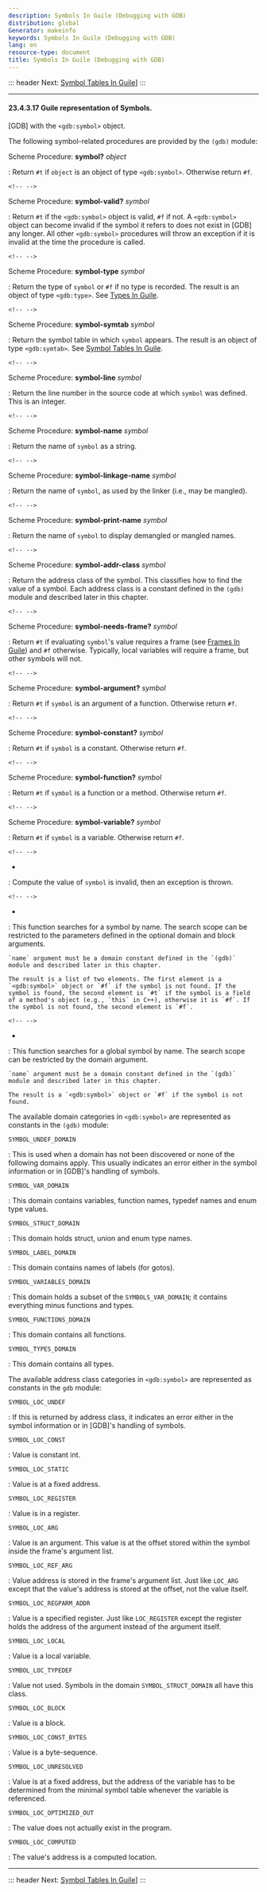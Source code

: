 ```yaml
---
description: Symbols In Guile (Debugging with GDB)
distribution: global
Generator: makeinfo
keywords: Symbols In Guile (Debugging with GDB)
lang: en
resource-type: document
title: Symbols In Guile (Debugging with GDB)
---
```

::: header
Next: [Symbol Tables In Guile](Symbol-Tables-In-Guile.html#Symbol-Tables-In-Guile)]
:::

---

#### 23.4.3.17 Guile representation of Symbols.

[GDB] with the `<gdb:symbol>` object.

The following symbol-related procedures are provided by the `(gdb)` module:

Scheme Procedure: **symbol?** *object*

:   Return `#t` if `object` is an object of type `<gdb:symbol>`. Otherwise return `#f`.

```
<!-- -->
```

Scheme Procedure: **symbol-valid?** *symbol*

:   Return `#t` if the `<gdb:symbol>` object is valid, `#f` if not. A `<gdb:symbol>` object can become invalid if the symbol it refers to does not exist in [GDB] any longer. All other `<gdb:symbol>` procedures will throw an exception if it is invalid at the time the procedure is called.

```
<!-- -->
```

Scheme Procedure: **symbol-type** *symbol*

:   Return the type of `symbol` or `#f` if no type is recorded. The result is an object of type `<gdb:type>`. See [Types In Guile](Types-In-Guile.html#Types-In-Guile).

```
<!-- -->
```

Scheme Procedure: **symbol-symtab** *symbol*

:   Return the symbol table in which `symbol` appears. The result is an object of type `<gdb:symtab>`. See [Symbol Tables In Guile](Symbol-Tables-In-Guile.html#Symbol-Tables-In-Guile).

```
<!-- -->
```

Scheme Procedure: **symbol-line** *symbol*

:   Return the line number in the source code at which `symbol` was defined. This is an integer.

```
<!-- -->
```

Scheme Procedure: **symbol-name** *symbol*

:   Return the name of `symbol` as a string.

```
<!-- -->
```

Scheme Procedure: **symbol-linkage-name** *symbol*

:   Return the name of `symbol`, as used by the linker (i.e., may be mangled).

```
<!-- -->
```

Scheme Procedure: **symbol-print-name** *symbol*

:   Return the name of `symbol` to display demangled or mangled names.

```
<!-- -->
```

Scheme Procedure: **symbol-addr-class** *symbol*

:   Return the address class of the symbol. This classifies how to find the value of a symbol. Each address class is a constant defined in the `(gdb)` module and described later in this chapter.

```
<!-- -->
```

Scheme Procedure: **symbol-needs-frame?** *symbol*

:   Return `#t` if evaluating `symbol`'s value requires a frame (see [Frames In Guile](Frames-In-Guile.html#Frames-In-Guile)) and `#f` otherwise. Typically, local variables will require a frame, but other symbols will not.

```
<!-- -->
```

Scheme Procedure: **symbol-argument?** *symbol*

:   Return `#t` if `symbol` is an argument of a function. Otherwise return `#f`.

```
<!-- -->
```

Scheme Procedure: **symbol-constant?** *symbol*

:   Return `#t` if `symbol` is a constant. Otherwise return `#f`.

```
<!-- -->
```

Scheme Procedure: **symbol-function?** *symbol*

:   Return `#t` if `symbol` is a function or a method. Otherwise return `#f`.

```
<!-- -->
```

Scheme Procedure: **symbol-variable?** *symbol*

:   Return `#t` if `symbol` is a variable. Otherwise return `#f`.

```
<!-- -->
```

*

:   Compute the value of `symbol` is invalid, then an exception is thrown.

```
<!-- -->
```

*

:   This function searches for a symbol by name. The search scope can be restricted to the parameters defined in the optional domain and block arguments.

```
`name` argument must be a domain constant defined in the `(gdb)` module and described later in this chapter.

The result is a list of two elements. The first element is a `<gdb:symbol>` object or `#f` if the symbol is not found. If the symbol is found, the second element is `#t` if the symbol is a field of a method's object (e.g., `this` in C++), otherwise it is `#f`. If the symbol is not found, the second element is `#f`.
```

```
<!-- -->
```

*

:   This function searches for a global symbol by name. The search scope can be restricted by the domain argument.

```
`name` argument must be a domain constant defined in the `(gdb)` module and described later in this chapter.

The result is a `<gdb:symbol>` object or `#f` if the symbol is not found.
```

The available domain categories in `<gdb:symbol>` are represented as constants in the `(gdb)` module:

`SYMBOL_UNDEF_DOMAIN`

:   This is used when a domain has not been discovered or none of the following domains apply. This usually indicates an error either in the symbol information or in [GDB]'s handling of symbols.

`SYMBOL_VAR_DOMAIN`

:   This domain contains variables, function names, typedef names and enum type values.

`SYMBOL_STRUCT_DOMAIN`

:   This domain holds struct, union and enum type names.

`SYMBOL_LABEL_DOMAIN`

:   This domain contains names of labels (for gotos).

`SYMBOL_VARIABLES_DOMAIN`

:   This domain holds a subset of the `SYMBOLS_VAR_DOMAIN`; it contains everything minus functions and types.

`SYMBOL_FUNCTIONS_DOMAIN`

:   This domain contains all functions.

`SYMBOL_TYPES_DOMAIN`

:   This domain contains all types.

The available address class categories in `<gdb:symbol>` are represented as constants in the `gdb` module:

`SYMBOL_LOC_UNDEF`

:   If this is returned by address class, it indicates an error either in the symbol information or in [GDB]'s handling of symbols.

`SYMBOL_LOC_CONST`

:   Value is constant int.

`SYMBOL_LOC_STATIC`

:   Value is at a fixed address.

`SYMBOL_LOC_REGISTER`

:   Value is in a register.

`SYMBOL_LOC_ARG`

:   Value is an argument. This value is at the offset stored within the symbol inside the frame's argument list.

`SYMBOL_LOC_REF_ARG`

:   Value address is stored in the frame's argument list. Just like `LOC_ARG` except that the value's address is stored at the offset, not the value itself.

`SYMBOL_LOC_REGPARM_ADDR`

:   Value is a specified register. Just like `LOC_REGISTER` except the register holds the address of the argument instead of the argument itself.

`SYMBOL_LOC_LOCAL`

:   Value is a local variable.

`SYMBOL_LOC_TYPEDEF`

:   Value not used. Symbols in the domain `SYMBOL_STRUCT_DOMAIN` all have this class.

`SYMBOL_LOC_BLOCK`

:   Value is a block.

`SYMBOL_LOC_CONST_BYTES`

:   Value is a byte-sequence.

`SYMBOL_LOC_UNRESOLVED`

:   Value is at a fixed address, but the address of the variable has to be determined from the minimal symbol table whenever the variable is referenced.

`SYMBOL_LOC_OPTIMIZED_OUT`

:   The value does not actually exist in the program.

`SYMBOL_LOC_COMPUTED`

:   The value's address is a computed location.

---

::: header
Next: [Symbol Tables In Guile](Symbol-Tables-In-Guile.html#Symbol-Tables-In-Guile)]
:::
